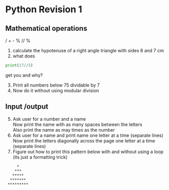 # Python Revision 1
## Mathematical operations  
/ + - % // %
1. calculate the hypotenuse of a right angle triangle with sides 6 and 7 cm
1. what does 
```python
print(17//5)
```
get you and why?  

3. Print all numbers below 75 dividable by 7
1. Now do it without using modular division

## Input /output
5. Ask user for a number and a name  
    Now print the name with as many spaces between the letters  
    Also print the name as may times as the number
5. Ask user for a name and print name one letter at a time (separate lines)  
	Now print the letters diagonally across the page one letter at a time (separate lines)
6. Figure out how to print this pattern below with and without using a loop (its just a formatting trick)  
```
     *
    ***
   *****
  *******
 *********
```
